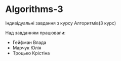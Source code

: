 # Algorithms-3
Індивідуальні завдання з курсу Алгоритмів(3 курс)

Над завданням працювали:
- Гейфман Влада
- Марчук Юлія
- Троцько Крістіна
